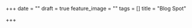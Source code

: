 +++
date = ""
draft = true
feature_image = ""
tags = []
title = "Blog Spot"

+++

<iframe src="https://www.googleapis.com/blogger/v3/blogs/byurl?url=https://6thbarnsley.blogspot.com></iframe>